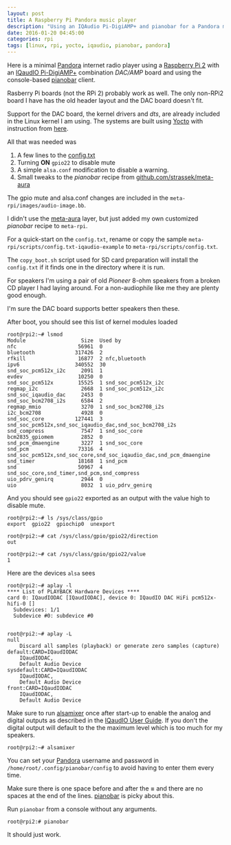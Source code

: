 ```yaml
---
layout: post
title: A Raspberry Pi Pandora music player
description: "Using an IQAudio Pi-DigiAMP+ and pianobar for a Pandora music player"
date: 2016-01-20 04:45:00
categories: rpi
tags: [linux, rpi, yocto, iqaudio, pianobar, pandora]
---
```


Here is a minimal [Pandora][pandora] internet radio player using a [Raspberry Pi 2][rpi] with an [IQaudIO Pi-DigiAMP+][digiamp-plus] combination *DAC/AMP* board and using the console-based [pianobar][pianobar] client.

Rasberry Pi boards (not the RPi 2) probably work as well. The only non-RPi2 board I have has the old header layout and the DAC board doesn't fit.

Support for the DAC board, the kernel drivers and *dts*, are already included in the Linux kernel I am using. The systems are built using [Yocto][yocto] with instruction from [here][rpi-yocto].

All that was needed was

1. A few lines to the [config.txt][config-txt]
2. Turning **ON** `gpio22` to disable mute
3. A simple `alsa.conf` modification to disable a warning.
4. Small tweaks to the *pianobar* recipe from [github.com/strassek/meta-aura][meta-aura]

The gpio mute and alsa.conf changes are included in the `meta-rpi/images/audio-image.bb`.

I didn't use the [meta-aura][meta-aura] layer, but just added my own customized *pianobar* recipe to `meta-rpi`.

For a quick-start on the `config.txt`, rename or copy the sample `meta-rpi/scripts/config.txt-iqaudio-example` to `meta-rpi/scripts/config.txt`.

The `copy_boot.sh` script used for SD card preparation will install the `config.txt` if it finds one in the directory where it is run.

For speakers I'm using a pair of old *Pioneer* 8-ohm speakers from a broken CD player I had laying around. For a non-audiophile like me they are plenty good enough.

I'm sure the DAC board supports better speakers then these.

After boot, you should see this list of kernel modules loaded

    root@rpi2:~# lsmod
    Module                  Size  Used by
    nfc                    56961  0
    bluetooth             317426  2
    rfkill                 16877  2 nfc,bluetooth
    ipv6                  340552  30
    snd_soc_pcm512x_i2c     2091  1
    evdev                  10250  0
    snd_soc_pcm512x        15525  1 snd_soc_pcm512x_i2c
    regmap_i2c              2668  1 snd_soc_pcm512x_i2c
    snd_soc_iqaudio_dac     2453  0
    snd_soc_bcm2708_i2s     6584  2
    regmap_mmio             3270  1 snd_soc_bcm2708_i2s
    i2c_bcm2708             4928  0
    snd_soc_core          127441  3 snd_soc_pcm512x,snd_soc_iqaudio_dac,snd_soc_bcm2708_i2s
    snd_compress            7547  1 snd_soc_core
    bcm2835_gpiomem         2852  0
    snd_pcm_dmaengine       3227  1 snd_soc_core
    snd_pcm                73316  4 snd_soc_pcm512x,snd_soc_core,snd_soc_iqaudio_dac,snd_pcm_dmaengine
    snd_timer              18168  1 snd_pcm
    snd                    50967  4 snd_soc_core,snd_timer,snd_pcm,snd_compress
    uio_pdrv_genirq         2944  0
    uio                     8032  1 uio_pdrv_genirq

And you should see `gpio22` exported as an output with the value high to disable mute.

    root@rpi2:~# ls /sys/class/gpio
    export  gpio22  gpiochip0  unexport

    root@rpi2:~# cat /sys/class/gpio/gpio22/direction
    out

    root@rpi2:~# cat /sys/class/gpio/gpio22/value
    1

Here are the devices `alsa` sees

    root@rpi2:~# aplay -l
    **** List of PLAYBACK Hardware Devices ****
    card 0: IQaudIODAC [IQaudIODAC], device 0: IQaudIO DAC HiFi pcm512x-hifi-0 []
      Subdevices: 1/1
      Subdevice #0: subdevice #0


    root@rpi2:~# aplay -L
    null
        Discard all samples (playback) or generate zero samples (capture)
    default:CARD=IQaudIODAC
        IQaudIODAC,
        Default Audio Device
    sysdefault:CARD=IQaudIODAC
        IQaudIODAC,
        Default Audio Device
    front:CARD=IQaudIODAC
        IQaudIODAC,
        Default Audio Device

Make sure to run [alsamixer][alsamixer] once after start-up to enable the analog and digital outputs as described in the [IQaudIO User Guide][iqaudio-pdf]. If you don't the digital output will default to the the maximum level which is too much for my speakers.

    root@rpi2:~# alsamixer 

You can set your [Pandora][pandora] username and password in `/home/root/.config/pianobar/config` to avoid having to enter them every time.

Make sure there is one space before and after the **=** and there are no spaces at the end of the lines. [pianobar][pianobar] is picky about this.

Run `pianobar` from a console without any arguments.

    root@rpi2:# pianobar

It should just work.
 
[digiamp-plus]: http://www.iqaudio.co.uk/home/9-pi-digiamp-0712411999650.html
[pianobar]: https://6xq.net/pianobar/
[rpi-yocto]: http://www.jumpnowtek.com/rpi/Raspberry-Pi-Systems-with-Yocto.html
[config-txt]: https://github.com/jumpnow/meta-rpi/blob/jethro/scripts/config.txt-iqaudio-example
[audio-image]: https://github.com/jumpnow/meta-rpi/blob/jethro/images/audio-image.bb
[meta-rpi]: https://github.com/jumpnow/meta-rpi
[pandora]: http://www.pandora.com
[rpi]: https://www.raspberrypi.org/
[iqaudio-pdf]: http://www.iqaudio.com/downloads/IQaudIO.pdf
[alsamixer]: https://en.wikipedia.org/wiki/Alsamixer
[yocto]: https://www.yoctoproject.org
[meta-aura]: https://github.com/strassek/meta-aura